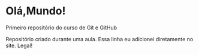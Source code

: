 # Olá,Mundo!
Primeiro repositório do curso de Git e GitHub

Repositório criado durante uma aula.
Essa linha eu adicionei diretamente no site. Legal!
